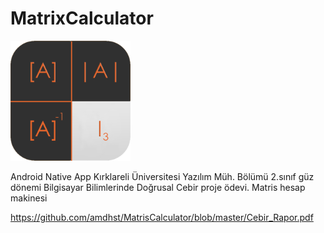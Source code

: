 # MatrixCalculator
![](https://github.com/ahm3tcelik/MatrixCalculator/blob/master/app/src/main/res/mipmap-xxxhdpi/matrix_logo.png)

Android Native App
Kırklareli Üniversitesi Yazılım Müh. Bölümü 
2.sınıf güz dönemi Bilgisayar Bilimlerinde Doğrusal Cebir proje ödevi. Matris hesap makinesi

https://github.com/amdhst/MatrisCalculator/blob/master/Cebir_Rapor.pdf
